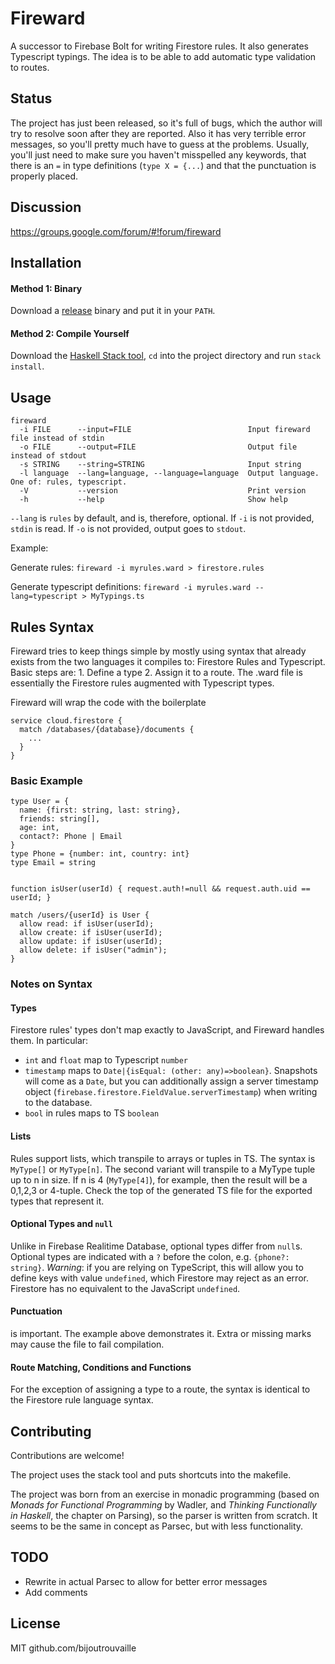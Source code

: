# Fireward

A successor to Firebase Bolt for writing Firestore rules. It also generates Typescript typings. The idea is to be able to add automatic type validation to routes.

## Status

The project has just been released, so it's full of bugs, which the author will try to resolve soon after they are reported. Also it has very terrible error messages, so you'll pretty much have to guess at the problems. Usually, you'll just need to make sure you haven't misspelled any keywords, that there is an `=` in type definitions (`type X = {...`) and that the punctuation is properly placed.

## Discussion

https://groups.google.com/forum/#!forum/fireward

## Installation

#### Method 1: Binary

Download a [release](https://github.com/bijoutrouvaille/fireward/releases) binary and put it in your `PATH`.

#### Method 2: Compile Yourself

Download the [Haskell Stack tool](https://docs.haskellstack.org/en/stable/README/), `cd` into the project directory and run `stack install`.

## Usage

```
fireward
  -i FILE      --input=FILE                          Input fireward file instead of stdin
  -o FILE      --output=FILE                         Output file instead of stdout
  -s STRING    --string=STRING                       Input string
  -l language  --lang=language, --language=language  Output language. One of: rules, typescript.
  -V           --version                             Print version
  -h           --help                                Show help
```

`--lang` is `rules` by default, and is, therefore, optional. If `-i` is not provided, `stdin` is read. If `-o` is not provided, output goes to `stdout`.

Example:

Generate rules: `fireward -i myrules.ward > firestore.rules`

Generate typescript definitions: `fireward -i myrules.ward --lang=typescript > MyTypings.ts`

## Rules Syntax

Fireward tries to keep things simple by mostly using syntax that already exists from the two languages it compiles to: Firestore Rules and Typescript. Basic steps are: 1. Define a type 2. Assign it to a route. The .ward file is essentially the Firestore rules augmented with Typescript types.

Fireward will wrap the code with the boilerplate 
```
service cloud.firestore {  
  match /databases/{database}/documents {
    ...
  }
}
```

### Basic Example

```
type User = {
  name: {first: string, last: string},
  friends: string[],
  age: int,
  contact?: Phone | Email
} 
type Phone = {number: int, country: int}
type Email = string


function isUser(userId) { request.auth!=null && request.auth.uid == userId; }

match /users/{userId} is User {    
  allow read: if isUser(userId);
  allow create: if isUser(userId);
  allow update: if isUser(userId);
  allow delete: if isUser("admin");
}

```

### Notes on Syntax

#### Types

Firestore rules' types don't map exactly to JavaScript, and Fireward handles them. In particular: 
- `int` and `float` map to Typescript `number`
- `timestamp` maps to `Date|{isEqual: (other: any)=>boolean}`. Snapshots will come as a `Date`, but you can additionally assign a server timestamp object (`firebase.firestore.FieldValue.serverTimestamp`) when writing to the database.
- `bool` in rules maps to TS `boolean`

#### Lists

Rules support lists, which transpile to arrays or tuples in TS. The syntax is `MyType[]` or `MyType[n]`. The second variant will transpile to a MyType tuple up to n in size. If n is 4 (`MyType[4]`), for example, then the result will be a 0,1,2,3 or 4-tuple. Check the top of the generated TS file for the exported types that represent it.

#### Optional Types and `null`

Unlike in Firebase Realitime Database, optional types differ from `null`s. Optional types are indicated with a `?` before the colon, e.g. `{phone?: string}`. _Warning_: if you are relying on TypeScript, this will allow you to define keys with value `undefined`, which Firestore may reject as an error. Firestore has no equivalent to the JavaScript `undefined`.

#### Punctuation

is important. The example above demonstrates it. Extra or missing marks may cause the file to fail compilation.

#### Route Matching, Conditions and Functions

For the exception of assigning a type to a route, the syntax is identical to the Firestore rule language syntax.

## Contributing

Contributions are welcome!

The project uses the stack tool and puts shortcuts into the makefile.

The project was born from an exercise in monadic programming (based on _Monads for Functional Programming_ by Wadler, and _Thinking Functionally in Haskell_, the chapter on Parsing), so the parser is written from scratch. It seems to be the same in concept as Parsec, but with less functionality.

## TODO

- Rewrite in actual Parsec to allow for better error messages
- Add comments

## License

MIT github.com/bijoutrouvaille
